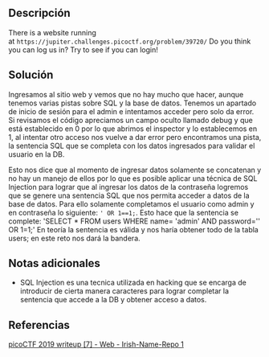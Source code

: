 
## Descripción

There is a website running at `https://jupiter.challenges.picoctf.org/problem/39720/`
Do you think you can log us in? Try to see if you can login!

## Solución

Ingresamos al sitio web y vemos que no hay mucho que hacer, aunque tenemos varias pistas sobre SQL y la base de datos.
Tenemos un apartado de inicio de sesión para el admin e intentamos acceder pero solo da error.
Si revisamos el código apreciamos un campo oculto llamado debug y que está establecido en 0 por lo que abrimos el inspector y lo establecemos en 1, al intentar otro acceso nos vuelve a dar error pero encontramos una pista, la sentencia SQL que se completa con los datos ingresados para validar el usuario en la DB.

Esto nos dice que al momento de ingresar datos solamente se concatenan y no hay un manejo de ellos por lo que es posible aplicar una técnica de SQL Injection para lograr que al ingresar los datos de la contraseña logremos que se genere una sentencia SQL que nos permita acceder a datos de la base de datos.
Para ello solamente completamos el usuario como admin y en contraseña lo siguiente: `' OR 1==1;`.
Esto hace que la sentencia se complete: 'SELECT * FROM users WHERE name= 'admin' AND password='' OR 1=1;' 
En teoría la sentencia es válida y nos haría obtener todo de la tabla users; en este reto nos dará la bandera.

## Notas adicionales

- SQL Injection es una tecnica utilizada en hacking que se encarga de introducir de cierta manera caracteres para lograr completar la sentencia que accede a la DB y obtener acceso a datos.

## Referencias

[picoCTF 2019 writeup [7] - Web - Irish-Name-Repo 1](https://www.youtube.com/watch?v=0EDbUSDqrng&list=PLDo9DMLZyP6kTZ8Td37-LdbAx4-yNfHBl&index=7)